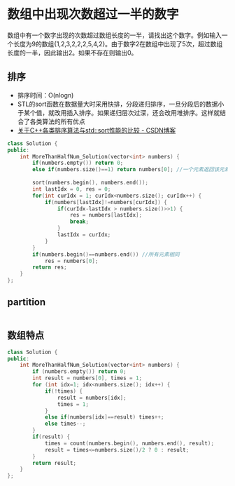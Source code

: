 # 数组中出现次数超过一半的数字

数组中有一个数字出现的次数超过数组长度的一半，请找出这个数字。例如输入一个长度为9的数组{1,2,3,2,2,2,5,4,2}。由于数字2在数组中出现了5次，超过数组长度的一半，因此输出2。如果不存在则输出0。

## 排序

- 排序时间：O(nlogn) 
- STL的sort函数在数据量大时采用快排，分段递归排序，一旦分段后的数据小于某个值，就改用插入排序。如果递归层次过深，还会改用堆排序。这样就结合了各类算法的所有优点  
- [关于C++各类排序算法与std::sort性能的比较 - CSDN博客](https://blog.csdn.net/qq_24625045/article/details/49964173)



```cpp
class Solution {
public:
    int MoreThanHalfNum_Solution(vector<int> numbers) {
        if(numbers.empty()) return 0;
        else if(numbers.size()==1) return numbers[0]; //一个元素返回该元素
        
        sort(numbers.begin(), numbers.end());
        int lastIdx = 0, res = 0;
        for(int curIdx = 1; curIdx<numbers.size(); curIdx++) {
            if(numbers[lastIdx]!=numbers[curIdx]) {
                if(curIdx-lastIdx > numbers.size()>>1) {
                    res = numbers[lastIdx];
                    break;
                }
                lastIdx = curIdx;
            }
        }
        if(numbers.begin()==numbers.end()) //所有元素相同
            res = numbers[0];
        return res;
    }
};
```

##  partition

```cpp

```


## 数组特点

```cpp
class Solution {
public:
    int MoreThanHalfNum_Solution(vector<int> numbers) {
        if (numbers.empty()) return 0;
        int result = numbers[0], times = 1;
        for (int idx=1; idx<numbers.size(); idx++) {
            if(!times) {
                result = numbers[idx];
                times = 1;
            }
            else if(numbers[idx]==result) times++;
            else times--;
        }
        if(result) {
            times = count(numbers.begin(), numbers.end(), result);
            result = times<=numbers.size()/2 ? 0 : result;
        }
        return result;
    }
};
```
